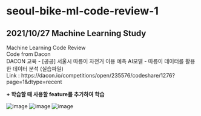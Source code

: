 # seoul-bike-ml-code-review-1
<h2>2021/10/27 Machine Learning Study</h2>
Machine Learning Code Review<br>
Code from Dacon<br>
DACON 교육 - [공공] 서울시 따릉이 자전거 이용 예측 AI모델 - 따릉이 데이터를 활용한 데이터 분석 (실습파일)<br>
Link : https://dacon.io/competitions/open/235576/codeshare/1276?page=1&dtype=recent<br>

**+ 학습할 때 사용할 feature를 추가하여 학습**<br>

![image](https://user-images.githubusercontent.com/78552207/223776785-44bd84d0-04b0-45ce-8290-697d41dea025.png)
![image](https://user-images.githubusercontent.com/78552207/223776854-d7d00880-e9ed-4b89-b5d3-81ed2fbca131.png)
![image](https://user-images.githubusercontent.com/78552207/223776685-4f1b1ffa-5085-458d-ad48-5dcb0a94363e.png)

